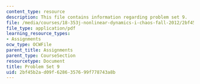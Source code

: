 ```yaml
---
content_type: resource
description: This file contains information regarding problem set 9.
file: /media/courses/18-353j-nonlinear-dynamics-i-chaos-fall-2012/2bf45b2ad09f6286357699f778743a8b_MIT18_353JF12_pset9.pdf
file_type: application/pdf
learning_resource_types:
- Assignments
ocw_type: OCWFile
parent_title: Assignments
parent_type: CourseSection
resourcetype: Document
title: Problem Set 9
uid: 2bf45b2a-d09f-6286-3576-99f778743a8b
---
```

